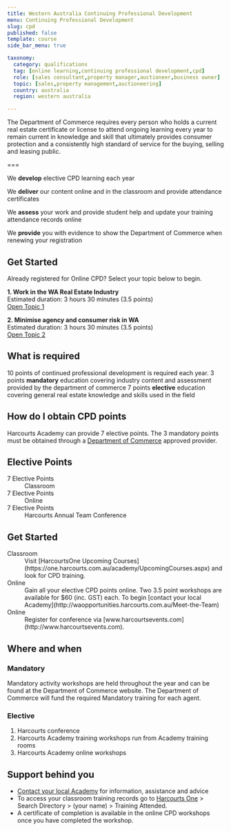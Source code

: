 ```yaml
---
title: Western Australia Continuing Professional Development
menu: Continuing Professional Development
slug: cpd
published: false
template: course
side_bar_menu: true

taxonomy:
  category: qualifications
  tag: [online learning,continuing professional development,cpd]
  role: [sales consultant,property manager,auctioneer,business owner]
  topic: [sales,property management,auctioneering]
  country: australia
  region: western australia

---
```


The Department of Commerce requires every person who holds a current real estate certificate or license to attend ongoing learning every year to remain current in knowledge and skill that ultimately provides consumer protection and a consistently high standard of service for the buying, selling and leasing public.

===

We **develop** elective CPD learning each year

We **deliver** our content online and in the classroom and provide attendance certificates

We **assess** your work and provide student help and update your training attendance records online

We **provide** you with evidence to show the Department of Commerce when renewing your registration

## Get Started
Already registered for Online CPD? Select your topic below to begin.

<div class="g-grid pure-g-r">
<div class="g-block pure-u-2-3">
  <strong>1. Work in the WA Real Estate Industry</strong><br/>
  Estimated duration: 3 hours 30 minutes (3.5 points)
</div>
<div class="g-block size-1-3 pure-u-1-3">
  <a href="http://www.academyrealestatetraining.com/au/moodle/course/view.php?id=47" class="button float-right">Open Topic 1</a>
</div>
</div>
<p></p>
<div class="g-grid pure-g-r">
<div class="g-block pure-u-2-3">
  <strong>2. Minimise agency and consumer risk in WA</strong><br/>
  Estimated duration: 3 hours 30 minutes (3.5 points)
</div>
<div class="g-block size-1-3 pure-u-1-3">
  <a href="http://www.academyrealestatetraining.com/au/moodle/course/view.php?id=55" class="button float-right">Open Topic 2</a>
</div>
</div>
<p></p>



## What is required
10 points of continued professional development is required each year.
3 points **mandatory** education covering industry content and assessment provided by the department of commerce
7 points **elective** education covering general real estate knowledge and skills used in the field

## How do I obtain CPD points
Harcourts Academy can provide 7 elective points. The 3 mandatory points must be obtained through a [Department of Commerce](http://www.commerce.wa.gov.au/consumer-protection/mandatory-cpd-real-estate) approved provider.

## Elective Points
<dl class="dl-horizontal">
  <dt>7 Elective Points</td>
  <dd>Classroom</dd>
  <dt>7 Elective Points</td>
  <dd>Online</dd>
  <dt>7 Elective Points</td>
  <dd>Harcourts Annual Team Conference</dd>
</dl>

## Get Started

<dl class="dl-horizontal">
  <dt>Classroom</td>
  <dd markdown="1">Visit [HarcourtsOne Upcoming Courses](https://one.harcourts.com.au/academy/UpcomingCourses.aspx) and look for CPD training.</dd>
  <dt>Online</td>
  <dd markdown="1">Gain all your elective CPD points online. Two 3.5 point workshops are available for $60 (inc. GST) each. To begin [contact your local Academy](http://waopportunities.harcourts.com.au/Meet-the-Team)</dd>
  <dt>Online</td>
  <dd markdown="1">Register for conference via [www.harcourtsevents.com](http://www.harcourtsevents.com).</dd>
</dl>

## Where and when
### Mandatory
Mandatory activity workshops are held throughout the year and can be found at the Department of Commerce website.
The Department of Commerce will fund the required Mandatory training for each agent.

### Elective
1. Harcourts conference
2. Harcourts Academy training workshops run from Academy training rooms
3. Harcourts Academy online workshops

## Support behind you
- [Contact your local Academy](http://waopportunities.harcourts.com.au/Meet-the-Team) for information, assistance and advice
- To access your classroom training records go to [Harcourts One](http://one.harcourts.com.au) > Search Directory > (your name) > Training Attended.
- A certificate of completion is available in the online CPD workshops once you have completed the workshop.

<p></p>
